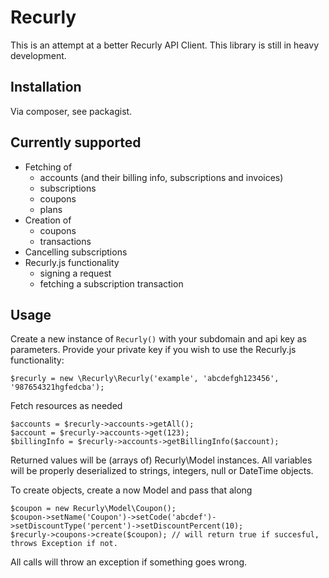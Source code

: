 Recurly
=======

This is an attempt at a better Recurly API Client. This library is still in heavy development.
	
Installation
------------
Via composer, see packagist.

Currently supported
-------------------
- Fetching of
	- accounts (and their billing info, subscriptions and invoices)
	- subscriptions
	- coupons
	- plans
- Creation of
	- coupons
	- transactions
- Cancelling subscriptions
- Recurly.js functionality
	- signing a request
	- fetching a subscription transaction

Usage
-----

Create a new instance of `Recurly()` with your subdomain and api key as parameters. Provide your private key if you wish to use the Recurly.js functionality:

    $recurly = new \Recurly\Recurly('example', 'abcdefgh123456', '987654321hgfedcba');
    
Fetch resources as needed

    $accounts = $recurly->accounts->getAll();
    $account = $recurly->accounts->get(123);
    $billingInfo = $recurly->accounts->getBillingInfo($account);
    
Returned values will be (arrays of) Recurly\Model instances. All variables will be properly deserialized to strings, integers, null or DateTime objects.

To create objects, create a now Model and pass that along

    $coupon = new Recurly\Model\Coupon();
    $coupon->setName('Coupon')->setCode('abcdef')->setDiscountType('percent')->setDiscountPercent(10);
    $recurly->coupons->create($coupon); // will return true if succesful, throws Exception if not.
    
All calls will throw an exception if something goes wrong. 